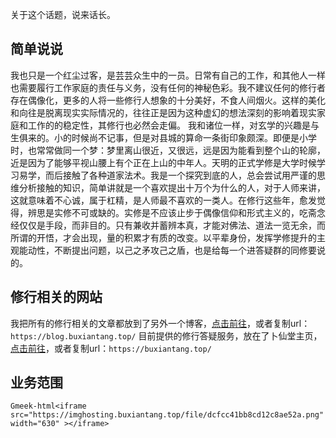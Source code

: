 关于这个话题，说来话长。
## 简单说说
我也只是一个红尘过客，是芸芸众生中的一员。日常有自己的工作，和其他人一样也需要履行工作家庭的责任与义务，没有任何的神秘色彩。我不建议任何的修行者存在偶像化，更多的人将一些修行人想象的十分美好，不食人间烟火。这样的美化和向往是脱离现实实际情况的，往往正是因为这种虚幻的想法深刻的影响着现实家庭和工作的的稳定性，其修行也必然会走偏。
我和诸位一样，对玄学的兴趣是与生俱来的。小的时候尚不记事，但是对县城的算命一条街印象颇深。即便是小学时，也常常做同一个梦：梦里离山很近，又很远，远是因为能看到整个山的轮廓，近是因为了能够平视山腰上有个正在上山的中年人。天明的正式学修是大学时候学习易学，而后接触了各种道家法术。我是一个探究到底的人，总会尝试用严谨的思维分析接触的知识，简单讲就是一个喜欢提出十万个为什么的人，对于人师来讲，这就意味着不心诚，属于杠精，是人师最不喜欢的一类人。在修行这些年，愈发觉得，辨思是实修不可或缺的。实修是不应该止步于偶像信仰和形式主义的，吃斋念经仅仅是手段，而非目的。只有兼收并蓄辨本真，才能对佛法、道法一览无余，而所谓的开悟，才会出现，量的积累才有质的改变。以平辈身份，发挥学修提升的主观能动性，不断提出问题，以己之矛攻己之盾，也是给每一个进答疑群的同修要说的。
## 修行相关的网站
我把所有的修行相关的文章都放到了另外一个博客，[点击前往](https://blog.buxiantang.top/)，或者复制url：`https://blog.buxiantang.top/`
目前提供的修行答疑服务，放在了卜仙堂主页，[点击前往](https://buxiantang.top/)，或者复制url：`https://buxiantang.top/`
## 业务范围
`Gmeek-html<iframe src="https://imghosting.buxiantang.top/file/dcfcc41bb8cd12c8ae52a.png" width="630" ></iframe>`